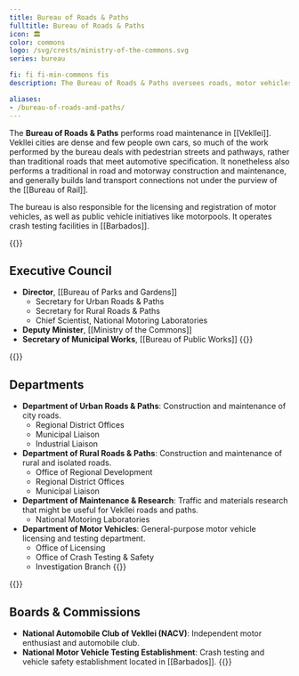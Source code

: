 ```yaml
---
title: Bureau of Roads & Paths
fulltitle: Bureau of Roads & Paths
icon: 🏛️
color: commons
logo: /svg/crests/ministry-of-the-commons.svg
series: bureau

fi: fi fi-min-commons fis
description: The Bureau of Roads & Paths oversees roads, motor vehicles and motorways for the Ministry of the Commons.

aliases:
- /bureau-of-roads-and-paths/
---
```

The <span class="fi fi-min-commons fis"></span> **Bureau of Roads & Paths** performs road maintenance in [[Vekllei]]. Vekllei cities are dense and few people own cars, so much of the work performed by the bureau deals with pedestrian streets and pathways, rather than traditional roads that meet automotive specification. It nonetheless also performs a traditional in road and motorway construction and maintenance, and generally builds land transport connections not under the purview of the [[Bureau of Rail]].

The bureau is also responsible for the licensing and registration of motor vehicles, as well as public vehicle initiatives like motorpools. It operates crash testing facilities in [[Barbados]].

{{<note panel>}}
## Executive Council

* **Director**, [[Bureau of Parks and Gardens]]
    * Secretary for Urban Roads & Paths
    * Secretary for Rural Roads & Paths
    * Chief Scientist, National Motoring Laboratories
* **Deputy Minister**, [[Ministry of the Commons]]
* **Secretary of Municipal Works**, [[Bureau of Public Works]]
{{</note>}}

{{<note panel>}}
## Departments
* **Department of Urban Roads & Paths**: Construction and maintenance of city roads.
    * Regional District Offices
    * Municipal Liaison
    * Industrial Liaison
* **Department of Rural Roads & Paths**: Construction and maintenance of rural and isolated roads.
    * Office of Regional Development
    * Regional District Offices
    * Municipal Liaison
* **Department of Maintenance & Research**: Traffic and materials research that might be useful for Vekllei roads and paths.
    * National Motoring Laboratories
* **Department of Motor Vehicles**: General-purpose motor vehicle licensing and testing department.
    * Office of Licensing
    * Office of Crash Testing & Safety
    * Investigation Branch
{{</note>}}

{{<note panel>}}
## Boards & Commissions

* **National Automobile Club of Vekllei (NACV)**: Independent motor enthusiast and automobile club.
* **National Motor Vehicle Testing Establishment**: Crash testing and vehicle safety establishment located in [[Barbados]].
{{</note>}}